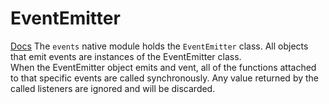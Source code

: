 # EventEmitter 
[Docs](https://nodejs.org/api/events.html)
The `events` native module holds the `EventEmitter` class. 
All objects that emit events are instances of the EventEmitter class.  
When the EventEmitter object emits and vent, all of the functions attached to that specific events are called synchronously. 
Any value returned by the called listeners are ignored and will be discarded.